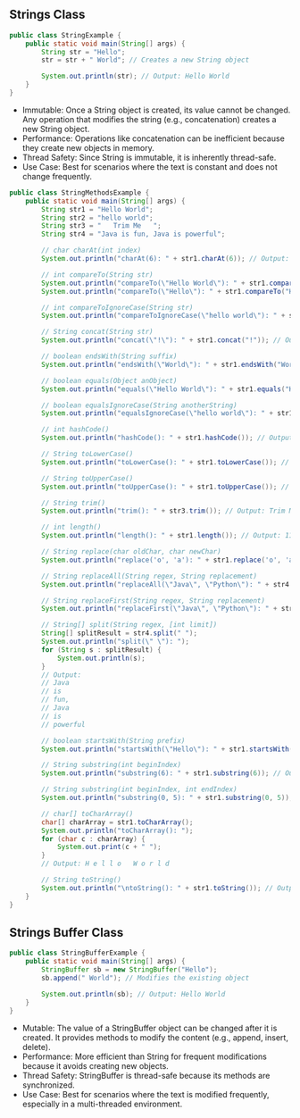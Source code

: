 ## Strings Class

```java
public class StringExample {
    public static void main(String[] args) {
        String str = "Hello";
        str = str + " World"; // Creates a new String object

        System.out.println(str); // Output: Hello World
    }
}
```

- Immutable: Once a String object is created, its value cannot be changed. Any operation that modifies the string (e.g., concatenation) creates a new String object.
- Performance: Operations like concatenation can be inefficient because they create new objects in memory.
- Thread Safety: Since String is immutable, it is inherently thread-safe.
- Use Case: Best for scenarios where the text is constant and does not change frequently.

```java
public class StringMethodsExample {
    public static void main(String[] args) {
        String str1 = "Hello World";
        String str2 = "hello world";
        String str3 = "   Trim Me   ";
        String str4 = "Java is fun, Java is powerful";

        // char charAt(int index)
        System.out.println("charAt(6): " + str1.charAt(6)); // Output: W

        // int compareTo(String str)
        System.out.println("compareTo(\"Hello World\"): " + str1.compareTo("Hello World")); // Output: 0 (equal)
        System.out.println("compareTo(\"Hello\"): " + str1.compareTo("Hello")); // Output: positive (str1 is longer)

        // int compareToIgnoreCase(String str)
        System.out.println("compareToIgnoreCase(\"hello world\"): " + str1.compareToIgnoreCase(str2)); // Output: 0 (equal ignoring case)

        // String concat(String str)
        System.out.println("concat(\"!\"): " + str1.concat("!")); // Output: Hello World!

        // boolean endsWith(String suffix)
        System.out.println("endsWith(\"World\"): " + str1.endsWith("World")); // Output: true

        // boolean equals(Object anObject)
        System.out.println("equals(\"Hello World\"): " + str1.equals("Hello World")); // Output: true

        // boolean equalsIgnoreCase(String anotherString)
        System.out.println("equalsIgnoreCase(\"hello world\"): " + str1.equalsIgnoreCase(str2)); // Output: true

        // int hashCode()
        System.out.println("hashCode(): " + str1.hashCode()); // Output: hash code of "Hello World"

        // String toLowerCase()
        System.out.println("toLowerCase(): " + str1.toLowerCase()); // Output: hello world

        // String toUpperCase()
        System.out.println("toUpperCase(): " + str1.toUpperCase()); // Output: HELLO WORLD

        // String trim()
        System.out.println("trim(): " + str3.trim()); // Output: Trim Me

        // int length()
        System.out.println("length(): " + str1.length()); // Output: 11

        // String replace(char oldChar, char newChar)
        System.out.println("replace('o', 'a'): " + str1.replace('o', 'a')); // Output: Hella Warld

        // String replaceAll(String regex, String replacement)
        System.out.println("replaceAll(\"Java\", \"Python\"): " + str4.replaceAll("Java", "Python")); // Output: Python is fun, Python is powerful

        // String replaceFirst(String regex, String replacement)
        System.out.println("replaceFirst(\"Java\", \"Python\"): " + str4.replaceFirst("Java", "Python")); // Output: Python is fun, Java is powerful

        // String[] split(String regex, [int limit])
        String[] splitResult = str4.split(" ");
        System.out.println("split(\" \"): ");
        for (String s : splitResult) {
            System.out.println(s);
        }
        // Output:
        // Java
        // is
        // fun,
        // Java
        // is
        // powerful

        // boolean startsWith(String prefix)
        System.out.println("startsWith(\"Hello\"): " + str1.startsWith("Hello")); // Output: true

        // String substring(int beginIndex)
        System.out.println("substring(6): " + str1.substring(6)); // Output: World

        // String substring(int beginIndex, int endIndex)
        System.out.println("substring(0, 5): " + str1.substring(0, 5)); // Output: Hello

        // char[] toCharArray()
        char[] charArray = str1.toCharArray();
        System.out.println("toCharArray(): ");
        for (char c : charArray) {
            System.out.print(c + " ");
        }
        // Output: H e l l o   W o r l d

        // String toString()
        System.out.println("\ntoString(): " + str1.toString()); // Output: Hello World
    }
}
```
## Strings Buffer Class

```java
public class StringBufferExample {
    public static void main(String[] args) {
        StringBuffer sb = new StringBuffer("Hello");
        sb.append(" World"); // Modifies the existing object

        System.out.println(sb); // Output: Hello World
    }
}
```

- Mutable: The value of a StringBuffer object can be changed after it is created. It provides methods to modify the content (e.g., append, insert, delete).
- Performance: More efficient than String for frequent modifications because it avoids creating new objects.
- Thread Safety: StringBuffer is thread-safe because its methods are synchronized.
- Use Case: Best for scenarios where the text is modified frequently, especially in a multi-threaded environment.